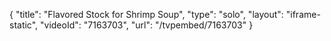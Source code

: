 {
    "title": "Flavored Stock for Shrimp Soup",
    "type": "solo",
    "layout": "iframe-static",
    "videoId": "7163703",
    "url": "\/tvpembed\/7163703"
}